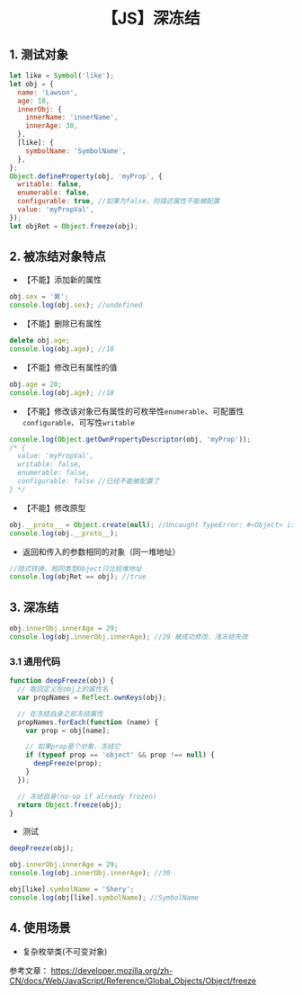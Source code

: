 # <center>【JS】深冻结</center>

## 1. 测试对象

```js
let like = Symbol('like');
let obj = {
  name: 'Lawson',
  age: 18,
  innerObj: {
    innerName: 'innerName',
    innerAge: 30,
  },
  [like]: {
    symbolName: 'SymbolName',
  },
};
Object.defineProperty(obj, 'myProp', {
  writable: false,
  enumerable: false,
  configurable: true, //如果为false，则描述属性不能被配置
  value: 'myPropVal',
});
let objRet = Object.freeze(obj);
```

## 2. 被冻结对象特点

- 【不能】添加新的属性

```js
obj.sex = '男';
console.log(obj.sex); //undefined
```

- 【不能】删除已有属性

```js
delete obj.age;
console.log(obj.age); //18
```

- 【不能】修改已有属性的值

```js
obj.age = 20;
console.log(obj.age); //18
```

- 【不能】修改该对象已有属性的可枚举性`enumerable`、可配置性`configurable`、可写性`writable`

```js
console.log(Object.getOwnPropertyDescriptor(obj, 'myProp'));
/* {
  value: 'myPropVal',
  writable: false,
  enumerable: false,
  configurable: false //已经不能被配置了
} */
```

- 【不能】修改原型

```js
obj.__proto__ = Object.create(null); //Uncaught TypeError: #<Object> is not extensible
console.log(obj.__proto__);
```

- 返回和传入的参数相同的对象（同一堆地址）

```js
//隐式转换，相同类型Object只比较堆地址
console.log(objRet == obj); //true
```

## 3. 深冻结

```js
obj.innerObj.innerAge = 29;
console.log(obj.innerObj.innerAge); //29 被成功修改，浅冻结失效
```

### 3.1 通用代码

```js
function deepFreeze(obj) {
  // 取回定义在obj上的属性名
  var propNames = Reflect.ownKeys(obj);

  // 在冻结自身之前冻结属性
  propNames.forEach(function (name) {
    var prop = obj[name];

    // 如果prop是个对象，冻结它
    if (typeof prop == 'object' && prop !== null) {
      deepFreeze(prop);
    }
  });

  // 冻结自身(no-op if already frozen)
  return Object.freeze(obj);
}
```

- 测试

```js
deepFreeze(obj);

obj.innerObj.innerAge = 29;
console.log(obj.innerObj.innerAge); //30

obj[like].symbolName = 'Shery';
console.log(obj[like].symbolName); //SymbolName
```

## 4. 使用场景

- 复杂枚举类(不可变对象)

参考文章：
https://developer.mozilla.org/zh-CN/docs/Web/JavaScript/Reference/Global_Objects/Object/freeze
